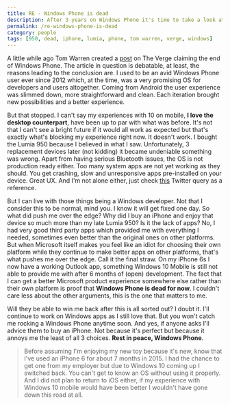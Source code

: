 ```yaml
---
title: RE - Windows Phone is dead
description: After 3 years on Windows Phone it's time to take a look at where we are today.
permalink: /re-windows-phone-is-dead
category: people
tags: [950, dead, iphone, lumia, phone, tom warren, verge, windows]
---
```


A little while ago Tom Warren created a <a href="http://www.theverge.com/2016/1/28/10864034/windows-phone-is-dead" target="_blank">post</a> on The Verge claiming the end of Windows Phone. The article in question is debatable, at least, the reasons leading to the conclusion are. I used to be an avid Windows Phone user ever since 2012 which, at the time, was a very promising OS for developers and users altogether. Coming from Android the user experience was slimmed down, more straightforward and clean. Each iteration brought new possibilities and a better experience.

But that stopped. I can't say my experiences with 10 on mobile, **I love the desktop counterpart**, have been up to par with what was before. It's not that I can't see a bright future if it would all work as expected but that's exactly what's blocking my experience right now. It doesn't work. I bought the Lumia 950 because I believed in what I saw. Unfortunately, 3 replacement devices later (not kidding) it became undeniable something was wrong. Apart from having serious Bluetooth issues, the OS is not production ready either. Too many system apps are not yet working as they should. You get crashing, slow and unresponsive apps pre-installed on your device. Great UX. And I'm not alone either, just check <a href="https://twitter.com/search?q=lumia%20950%20bluetooth&src=typd&lang=en" target="_blank">this</a> Twitter query as a reference.

But I can live with those things being a Windows developer. Not that I consider this to be normal, mind you. I know it will get fixed one day. So what did push me over the edge? Why did I buy an iPhone and enjoy that device so much more than my late Lumia 950? Is it the lack of apps? No, I had very good third party apps which provided me with everything I needed, sometimes even better than the original ones on other platforms. But when Microsoft itself makes you feel like an idiot for choosing their own platform while they continue to make better apps on other platforms, that's what pushes me over the edge. Call it the final straw. On my iPhone 6s I now have a working Outlook app, something Windows 10 Mobile is still not able to provide me with after 6 months of (open) development. The fact that I can get a better Microsoft product experience somewhere else rather than their own platform is proof that **Windows Phone is dead for now**. I couldn't care less about the other arguments, this is the one that matters to me.

Will they be able to win me back after this is all sorted out? I doubt it. I'll continue to work on Windows apps as I still love that. But you won't catch me rocking a Windows Phone anytime soon. And yes, if anyone asks I'll advice them to buy an iPhone. Not because it's perfect but because it annoys me the least of all 3 choices. **Rest in peace, Windows Phone**.

> Before assuming I'm enjoying my new toy because it's new, know that I've used an iPhone 6 for about 7 months in 2015. I had the chance to get one from my employer but due to Windows 10 coming up I switched back. You can't get to know an OS without using it properly. And I did not plan to return to iOS either, if my experience with Windows 10 mobile would have been better I wouldn't have gone down this road at all.